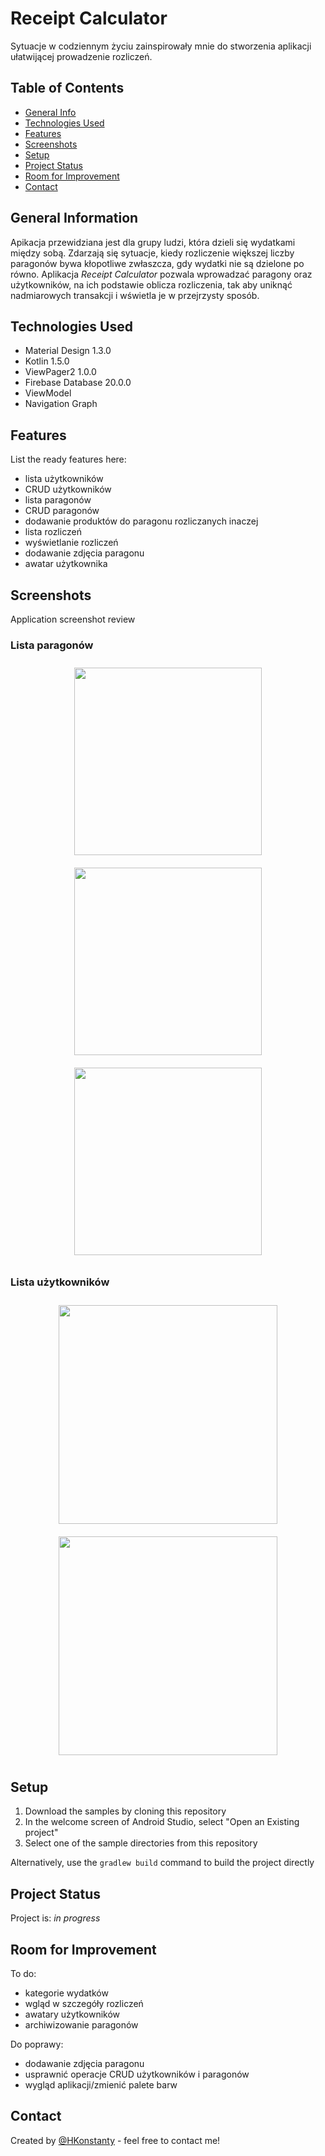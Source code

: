 # Receipt Calculator
Sytuacje w codziennym życiu zainspirowały mnie do stworzenia aplikacji ułatwijącej prowadzenie rozliczeń.

## Table of Contents
* [General Info](#general-information)
* [Technologies Used](#technologies-used)
* [Features](#features)
* [Screenshots](#screenshots)
* [Setup](#setup)
* [Project Status](#project-status)
* [Room for Improvement](#room-for-improvement)
* [Contact](#contact)


## General Information
Apikacja przewidziana jest dla grupy ludzi, która dzieli się wydatkami między sobą. Zdarzają się sytuacje, kiedy rozliczenie większej liczby paragonów
bywa kłopotliwe zwłaszcza, gdy wydatki nie są dzielone po równo. Aplikacja _Receipt Calculator_ pozwala wprowadzać paragony oraz użytkowników,
na ich podstawie oblicza rozliczenia, tak aby uniknąć nadmiarowych transakcji i wświetla je w przejrzysty sposób. 


## Technologies Used
- Material Design 1.3.0
- Kotlin 1.5.0
- ViewPager2 1.0.0
- Firebase Database 20.0.0
- ViewModel
- Navigation Graph


## Features
List the ready features here:
* lista użytkowników
* CRUD użytkowników
* lista paragonów
* CRUD paragonów
* dodawanie produktów do paragonu rozliczanych inaczej
* lista rozliczeń
* wyświetlanie rozliczeń
* dodawanie zdjęcia paragonu
* awatar użytkownika

## Screenshots
Application screenshot review
### Lista paragonów
<p align="center">
  <img src="./screenshot/receipt_list.png" width="300"style="padding:10px">
  <img src="./screenshot/add_receipt.png" width="300" style="padding:10px">
  <img src="./screenshot/add_product.png" width="300" style="padding:10px">
</p>

### Lista użytkowników

<p align="center">
  <img src="./screenshot/users_list.png" width="350" style="padding:10px">
  <img src="./screenshot/add_user.png" width="350" style="padding:10px">
</p>


## Setup
1. Download the samples by cloning this repository
2. In the welcome screen of Android Studio, select "Open an Existing project"
3. Select one of the sample directories from this repository

Alternatively, use the `gradlew build` command to build the project directly


## Project Status
Project is: _in progress_


## Room for Improvement
To do:
* kategorie wydatków
* wgląd w szczegóły rozliczeń
* awatary użytkowników
* archiwizowanie paragonów

Do poprawy:
* dodawanie zdjęcia paragonu
* usprawnić operacje CRUD użytkowników i paragonów
* wygląd aplikacji/zmienić palete barw

## Contact
Created by [@HKonstanty](https://github.com/HKonstanty/HKonstanty) - feel free to contact me!